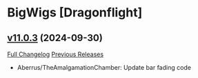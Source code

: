 # BigWigs [Dragonflight]

## [v11.0.3](https://github.com/BigWigsMods/BigWigs_Dragonflight/tree/v11.0.3) (2024-09-30)
[Full Changelog](https://github.com/BigWigsMods/BigWigs_Dragonflight/compare/v11.0.2...v11.0.3) [Previous Releases](https://github.com/BigWigsMods/BigWigs_Dragonflight/releases)

- Aberrus/TheAmalgamationChamber: Update bar fading code  
